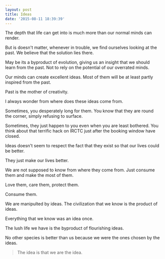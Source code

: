 ```yaml
---
layout: post
title: Ideas
date: '2015-08-11 18:39:39'
---
```


The depth that life can get into is much more than our normal minds can render.

But is doesn't matter, whenever in trouble, we find ourselves looking at the past. We believe that the solution lies there.

May be its a byproduct of evolution, giving us an insight that we should learn from the past. Not to rely on the potential of our overrated minds.

Our minds can create excellent ideas. Most of them will be at least partly inspired from the past.

Past is the mother of creativity.

I always wonder from where does these ideas come from.

Sometimes, you desperately long for them. You know that they are round the corner, simply refusing to surface.

Sometimes, they just happen to you even when you are least bothered. You think about that terrific hack on IRCTC just after the booking window have closed.

Ideas doesn't seem to respect the fact that they exist so that our lives could be better.

They just make our lives better.

We are not supposed to know from where they come from. Just consume them and make the most of them.

Love them, care them, protect them.

Consume them.

We are manipulted by ideas. The civilization that we know is the product of ideas.

Everything that we know was an idea once.

The lush life we have is the byproduct of flourishing ideas.

No other species is better than us because we were the ones chosen by the ideas.

>The idea is that we are the idea.


